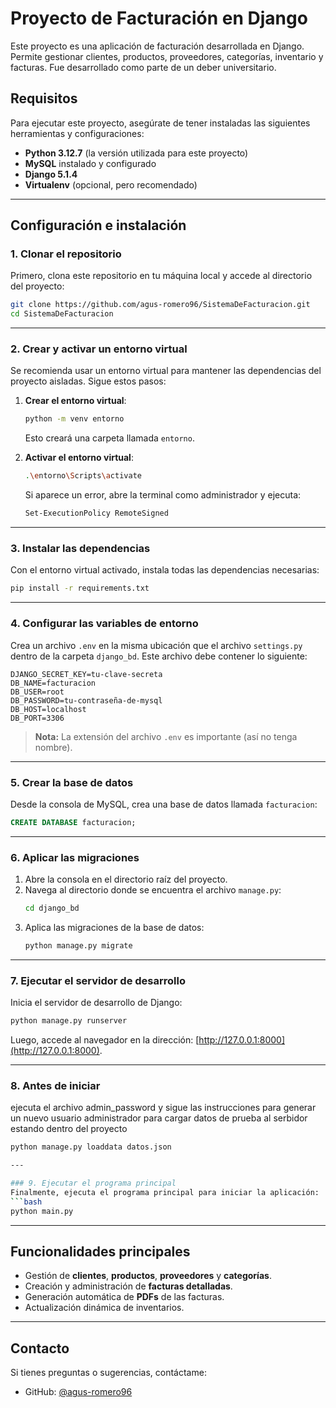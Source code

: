 # Proyecto de Facturación en Django

Este proyecto es una aplicación de facturación desarrollada en Django. Permite gestionar clientes, productos, proveedores, categorías, inventario y facturas. Fue desarrollado como parte de un deber universitario.

## Requisitos

Para ejecutar este proyecto, asegúrate de tener instaladas las siguientes herramientas y configuraciones:

- **Python 3.12.7** (la versión utilizada para este proyecto)
- **MySQL** instalado y configurado
- **Django 5.1.4**
- **Virtualenv** (opcional, pero recomendado)

---

## Configuración e instalación

### 1. Clonar el repositorio
Primero, clona este repositorio en tu máquina local y accede al directorio del proyecto:
```bash
git clone https://github.com/agus-romero96/SistemaDeFacturacion.git
cd SistemaDeFacturacion
```

---

### 2. Crear y activar un entorno virtual
Se recomienda usar un entorno virtual para mantener las dependencias del proyecto aisladas. Sigue estos pasos:

1. **Crear el entorno virtual**:
   ```bash
   python -m venv entorno
   ```
   Esto creará una carpeta llamada `entorno`.

2. **Activar el entorno virtual**:
   ```bash
   .\entorno\Scripts\activate
   ```
   Si aparece un error, abre la terminal como administrador y ejecuta:
   ```bash
   Set-ExecutionPolicy RemoteSigned
   ```

---

### 3. Instalar las dependencias
Con el entorno virtual activado, instala todas las dependencias necesarias:
```bash
pip install -r requirements.txt
```

---

### 4. Configurar las variables de entorno
Crea un archivo `.env` en la misma ubicación que el archivo `settings.py` dentro de la carpeta `django_bd`. Este archivo debe contener lo siguiente:

```plaintext
DJANGO_SECRET_KEY=tu-clave-secreta
DB_NAME=facturacion
DB_USER=root
DB_PASSWORD=tu-contraseña-de-mysql
DB_HOST=localhost
DB_PORT=3306
```

> **Nota:** La extensión del archivo `.env` es importante (así no tenga nombre).

---

### 5. Crear la base de datos
Desde la consola de MySQL, crea una base de datos llamada `facturacion`:
```sql
CREATE DATABASE facturacion;
```

---

### 6. Aplicar las migraciones
1. Abre la consola en el directorio raíz del proyecto.
2. Navega al directorio donde se encuentra el archivo `manage.py`:
   ```bash
   cd django_bd
   ```
3. Aplica las migraciones de la base de datos:
   ```bash
   python manage.py migrate
   ```

---

### 7. Ejecutar el servidor de desarrollo
Inicia el servidor de desarrollo de Django:
```bash
python manage.py runserver
```
Luego, accede al navegador en la dirección: [http://127.0.0.1:8000](http://127.0.0.1:8000).

---
### 8. Antes de iniciar
ejecuta el archivo admin_password y sigue las instrucciones para generar un nuevo usuario administrador
para cargar datos de prueba al serbidor estando dentro del proyecto
```bash
python manage.py loaddata datos.json

---

### 9. Ejecutar el programa principal
Finalmente, ejecuta el programa principal para iniciar la aplicación:
```bash
python main.py
```

---

## Funcionalidades principales

- Gestión de **clientes**, **productos**, **proveedores** y **categorías**.
- Creación y administración de **facturas detalladas**.
- Generación automática de **PDFs** de las facturas.
- Actualización dinámica de inventarios.

---

## Contacto

Si tienes preguntas o sugerencias, contáctame:

- GitHub: [@agus-romero96](https://github.com/agus-romero96)
```

